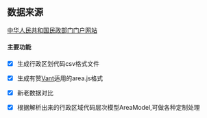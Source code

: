 数据来源
---------


[中华人民共和国民政部门门户网站](http://www.mca.gov.cn/article/sj/xzqh/2019/)

#### 主要功能

- [x]   生成行政区划代码csv格式文件
- [x]   生成有赞[Vant](https://github.com/youzan/vant/blob/dev/src/area/demo/area.js)适用的area.js格式
- [x]   新老数据对比
- [x]   根据解析出来的行政区域代码层次模型AreaModel,可做各种定制处理

